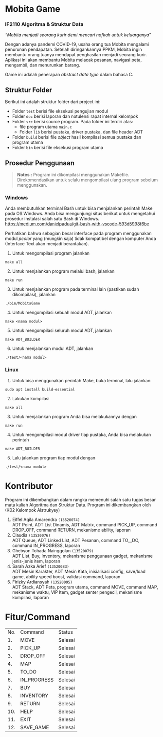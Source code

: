 # Mobita Game

### 	IF2110 Algoritma & Struktur Data

*“Mobita menjadi seorang kurir demi mencari nafkah untuk keluarganya”*

Dengan adanya pandemi COVID-19, usaha orang tua Mobita mengalami penurunan pendapatan. Setelah diringankannya PPKM, Mobita ingin membantu orang tuanya mendapat penghasilan menjadi seorang kurir. Aplikasi ini akan membantu Mobita melacak pesanan, navigasi peta, mengambil, dan menurunkan barang.

Game ini adalah penerapan *abstract data type* dalam bahasa C. 



## Struktur Folder
Berikut ini adalah struktur folder dari project ini:
* Folder `test` berisi file eksekusi pengujian modul
* Folder `doc` berisi laporan dan notulensi rapat internal kelompok
* Folder `src` berisi source program. Pada folder ini terdiri atas:
  * file program utama `main.c`
  * Folder `lib` berisi pustaka, driver pustaka, dan file header ADT
* Folder `build` berisi file *object* hasil kompilasi semua pustaka dan program utama
* Folder `bin` berisi file eksekusi program utama


## Prosedur Penggunaan
> <b>Notes :</b> 
> Program ini dikompilasi menggunakan Makefile. Direkomendasikan untuk selalu mengompilasi ulang program sebelum menggunakan.


### **Windows**
Anda membutuhkan terminal Bash untuk bisa menjalankan perintah Make pada OS Windows. Anda bisa mengunjungi situs berikut untuk mengetahui prosedur instalasi salah satu Bash di Windows.
 https://medium.com/danielpadua/git-bash-with-vscode-593d5998f6be

Perhatikan bahwa sebagian besar interface pada program menggunakan modul *pcolor* yang (mungkin saja) tidak kompatibel dengan komputer Anda (Interface Text akan menjadi berantakan).

1. Untuk mengompilasi program jalankan
```
make all
```
2. Untuk menjalankan program melalui bash, jalankan
```
make run
```
3. Untuk menjalankan program pada terminal lain (pastikan sudah dikompilasi), jalankan
```
./bin/MobitaGame
```
4. Untuk mengompilasi sebuah modul ADT, jalankan
```
make <nama modul>
```
5. Untuk mengompilasi seluruh modul ADT, jalankan
```
make ADT_BUILDER
```
6. Untuk menjalankan modul ADT, jalankan
```
./test/<nama modul>
```

### **Linux**
1. Untuk bisa menggunakan perintah Make, buka terminal, lalu jalankan
```
sudo apt install build-essential
```
2. Lakukan kompilasi
```
make all
```
3. Untuk menjalankan program Anda bisa melakukannya dengan
```
make run   
```
4. Untuk mengompilasi modul driver tiap pustaka, Anda bisa melakukan perintah
```
make ADT_BUILDER
```
5. Lalu jalankan program tiap modul dengan
```
./test/<nama modul>
```

# Kontributor
Program ini dikembangkan dalam rangka memenuhi salah satu tugas besar mata kuliah Algoritma dan Struktur Data. Program ini dikembangkan oleh (K02 Kelompok Alstrukyey)
1. Eiffel Aqila Amarendra `(13520074)`<br>
ADT Point, ADT List Dinamis, ADT Matrix, command PICK_UP, command DROP_OFF, command RETURN, mekanisme ability, laporan
2. Claudia `(13520076)`<br>
ADT Queue, ADT Linked List, ADT Pesanan, command TO__DO, command IN_PROGRESS, laporan
3. Ghebyon Tohada Nainggolan `(13520079)`<br>
ADT List, Buy, Inventory, mekanisme penggunaan gadget, mekanisme jenis-jenis item, laporan
4. Sarah Azka Arief `(13520083)`<br>
ADT Mesin Karakter, ADT Mesin Kata, inisialisasi config, save/load game, ability speed boost, validasi command, laporan
5. Firizky Ardiansyah `(13520095)`<br>
ADT Stack, ADT Peta, program utama, command MOVE, command MAP, mekanisme waktu, VIP Item, gadget senter pengecil, mekanisme kompilasi, laporan

# Fitur/Command

<table>
<tr><td>No.</td><td>Command</td><td>Status</td></tr>
<tr><td>1.</td><td>MOVE</td><td>Selesai</td></tr>
<tr><td>2.</td><td>PICK_UP</td><td>Selesai</td></tr>
<tr><td>3.</td><td>DROP_OFF</td><td>Selesai</td></tr>
<tr><td>4.</td><td>MAP</td><td>Selesai</td></tr>
<tr><td>5.</td><td>TO_DO</td><td>Selesai</td></tr>
<tr><td>6.</td><td>IN_PROGRESS</td><td>Selesai</td></tr>
<tr><td>7.</td><td>BUY</td><td>Selesai</td></tr>
<tr><td>8.</td><td>INVENTORY</td><td>Selesai</td></tr>
<tr><td>9.</td><td>RETURN</td><td>Selesai</td></tr>
<tr><td>10.</td><td>HELP</td><td>Selesai</td></tr>
<tr><td>11.</td><td>EXIT</td><td>Selesai</td></tr>
<tr><td>12.</td><td>SAVE_GAME</td><td>Selesai</td></tr>
</table>
